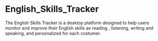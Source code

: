 # English_Skills_Tracker
The English Skills Tracker is a  desktop platform designed to help users  monitor and improve their English skills as reading , listening, writing and speaking, and personalized for each costumer. 
